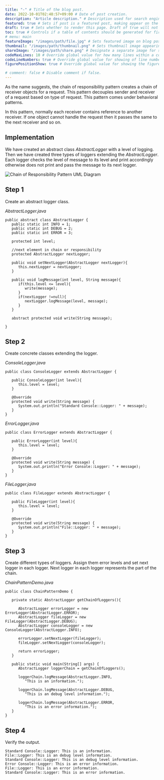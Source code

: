 ```yaml
---
title: "-" # Title of the blog post.
date: 2022-10-01T02:48:57+09:00 # Date of post creation.
description: "Article description." # Description used for search engine.
featured: true # Sets if post is a featured post, making appear on the home page side bar.
draft: true # Sets whether to render this page. Draft of true will not be rendered.
toc: true # Controls if a table of contents should be generated for first-level links automatically.
# menu: main
featureImage: "/images/path/file.jpg" # Sets featured image on blog post.
thumbnail: "/images/path/thumbnail.png" # Sets thumbnail image appearing inside card on homepage.
shareImage: "/images/path/share.png" # Designate a separate image for social media sharing.
codeMaxLines: 10 # Override global value for how many lines within a code block before auto-collapsing.
codeLineNumbers: true # Override global value for showing of line numbers within code block.
figurePositionShow: true # Override global value for showing the figure label.

# comment: false # Disable comment if false.
---
```


  

As the name suggests, the chain of responsibility pattern creates a chain of receiver objects for a request. This pattern decouples sender and receiver of a request based on type of request. This pattern comes under behavioral patterns.

In this pattern, normally each receiver contains reference to another receiver. If one object cannot handle the request then it passes the same to the next receiver and so on.

## Implementation

We have created an abstract class _AbstractLogger_ with a level of logging. Then we have created three types of loggers extending the _AbstractLogger_. Each logger checks the level of message to its level and print accordingly otherwise does not print and pass the message to its next logger.

![Chain of Responsibility Pattern UML Diagram](https://www.tutorialspoint.com/design_pattern/images/chain_pattern_uml_diagram.jpg)

## Step 1

Create an abstract logger class.

_AbstractLogger.java_

```
public abstract class AbstractLogger {
   public static int INFO = 1;
   public static int DEBUG = 2;
   public static int ERROR = 3;

   protected int level;

   //next element in chain or responsibility
   protected AbstractLogger nextLogger;

   public void setNextLogger(AbstractLogger nextLogger){
      this.nextLogger = nextLogger;
   }

   public void logMessage(int level, String message){
      if(this.level <= level){
         write(message);
      }
      if(nextLogger !=null){
         nextLogger.logMessage(level, message);
      }
   }

   abstract protected void write(String message);

}
```

## Step 2

Create concrete classes extending the logger.

_ConsoleLogger.java_

```
public class ConsoleLogger extends AbstractLogger {

   public ConsoleLogger(int level){
      this.level = level;
   }

   @Override
   protected void write(String message) {
      System.out.println("Standard Console::Logger: " + message);
   }
}
```

_ErrorLogger.java_

```
public class ErrorLogger extends AbstractLogger {

   public ErrorLogger(int level){
      this.level = level;
   }

   @Override
   protected void write(String message) {
      System.out.println("Error Console::Logger: " + message);
   }
}
```

_FileLogger.java_

```
public class FileLogger extends AbstractLogger {

   public FileLogger(int level){
      this.level = level;
   }

   @Override
   protected void write(String message) {
      System.out.println("File::Logger: " + message);
   }
}
```

## Step 3

Create different types of loggers. Assign them error levels and set next logger in each logger. Next logger in each logger represents the part of the chain.

_ChainPatternDemo.java_

```
public class ChainPatternDemo {

   private static AbstractLogger getChainOfLoggers(){

      AbstractLogger errorLogger = new ErrorLogger(AbstractLogger.ERROR);
      AbstractLogger fileLogger = new FileLogger(AbstractLogger.DEBUG);
      AbstractLogger consoleLogger = new ConsoleLogger(AbstractLogger.INFO);

      errorLogger.setNextLogger(fileLogger);
      fileLogger.setNextLogger(consoleLogger);

      return errorLogger;
   }

   public static void main(String[] args) {
      AbstractLogger loggerChain = getChainOfLoggers();

      loggerChain.logMessage(AbstractLogger.INFO, 
         "This is an information.");

      loggerChain.logMessage(AbstractLogger.DEBUG, 
         "This is an debug level information.");

      loggerChain.logMessage(AbstractLogger.ERROR, 
         "This is an error information.");
   }
}
```

## Step 4

Verify the output.

```
Standard Console::Logger: This is an information.
File::Logger: This is an debug level information.
Standard Console::Logger: This is an debug level information.
Error Console::Logger: This is an error information.
File::Logger: This is an error information.
Standard Console::Logger: This is an error information.

```